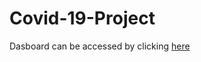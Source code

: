 # Covid-19-Project

Dasboard can be accessed by clicking [here](https://public.tableau.com/app/profile/jennifer.anno.kusi/viz/CovidProjectDashboard_16709159041200/Dashboard1?publish=yes)
